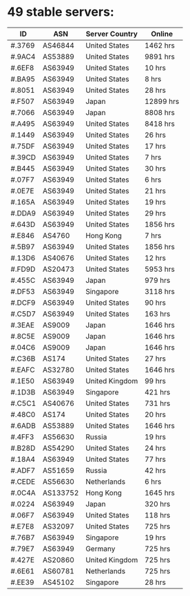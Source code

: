 # 49 stable servers:

| ID | ASN | Server Country | Online |
| ------ | ------ | ------ | ------ |
| #.3769 | AS46844 | United States | 1462 hrs |
| #.9AC4 | AS53889 | United States | 9891 hrs |
| #.6EF8 | AS63949 | United States | 10 hrs |
| #.BA95 | AS63949 | United States | 8 hrs |
| #.8051 | AS63949 | United States | 28 hrs |
| #.F507 | AS63949 | Japan | 12899 hrs |
| #.7066 | AS63949 | Japan | 8808 hrs |
| #.A495 | AS63949 | United States | 8418 hrs |
| #.1449 | AS63949 | United States | 26 hrs |
| #.75DF | AS63949 | United States | 17 hrs |
| #.39CD | AS63949 | United States | 7 hrs |
| #.B445 | AS63949 | United States | 30 hrs |
| #.07F7 | AS63949 | United States | 6 hrs |
| #.0E7E | AS63949 | United States | 21 hrs |
| #.165A | AS63949 | United States | 19 hrs |
| #.DDA9 | AS63949 | United States | 29 hrs |
| #.643D | AS63949 | United States | 1856 hrs |
| #.E846 | AS4760 | Hong Kong | 7 hrs |
| #.5B97 | AS63949 | United States | 1856 hrs |
| #.13D6 | AS40676 | United States | 12 hrs |
| #.FD9D | AS20473 | United States | 5953 hrs |
| #.455C | AS63949 | Japan | 979 hrs |
| #.DF53 | AS63949 | Singapore | 3118 hrs |
| #.DCF9 | AS63949 | United States | 90 hrs |
| #.C5D7 | AS63949 | United States | 163 hrs |
| #.3EAE | AS9009 | Japan | 1646 hrs |
| #.8C5E | AS9009 | Japan | 1646 hrs |
| #.04C6 | AS9009 | Japan | 1646 hrs |
| #.C36B | AS174 | United States | 27 hrs |
| #.EAFC | AS32780 | United States | 1646 hrs |
| #.1E50 | AS63949 | United Kingdom | 99 hrs |
| #.1D3B | AS63949 | Singapore | 421 hrs |
| #.C5C1 | AS40676 | United States | 731 hrs |
| #.48C0 | AS174 | United States | 20 hrs |
| #.6ADB | AS53889 | United States | 1646 hrs |
| #.4FF3 | AS56630 | Russia | 19 hrs |
| #.B28D | AS54290 | United States | 24 hrs |
| #.18A4 | AS63949 | United States | 77 hrs |
| #.ADF7 | AS51659 | Russia | 42 hrs |
| #.CEDE | AS56630 | Netherlands | 6 hrs |
| #.0C4A | AS133752 | Hong Kong | 1645 hrs |
| #.0224 | AS63949 | Japan | 320 hrs |
| #.06F7 | AS63949 | United States | 118 hrs |
| #.E7E8 | AS32097 | United States | 725 hrs |
| #.76B7 | AS63949 | Singapore | 19 hrs |
| #.79E7 | AS63949 | Germany | 725 hrs |
| #.427E | AS20860 | United Kingdom | 725 hrs |
| #.6E61 | AS60781 | Netherlands | 725 hrs |
| #.EE39 | AS45102 | Singapore | 28 hrs |

